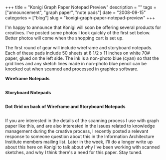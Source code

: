 +++
title = "Konigi Graph Paper Notepad Preview"
description = ""
tags = ["announcement", "graph paper", "note pads"]
date = "2008-09-15"
categories = ["blog"]
slug = "konigi-graph-paper-notepad-preview"
+++



<p>I'm happy to announce that Konigi will soon be offering several products for creatives. I've posted some photos I took quickly of the first set below. Better photos will come when the shopping cart is set up.</p>
<p>The first round of gear will include wireframe and storyboard notepads. Each of these pads include 50 sheets at 8 1/2 x 11 inches on white 70# paper, glued on the left side. The ink is a non-photo blue (cyan) so that the grid lines and any sketch lines made in non-photo blue pencil can be knocked out when scanned and processed in graphics software. </p>
<p><strong>Wireframe Notepads</strong></p>
<div class="notebook-screenshot"><img src="http://media.konigi.com/tools/notepads/wireframe-notepad-corner.jpg" alt="" /></div>
<div class="notebook-screenshot"><img src="http://media.konigi.com/tools/notepads/wireframe-notepad.jpg" alt="" class="photo" /></div>
<p><strong>Storyboard Notepads</strong></p>
<div class="notebook-screenshot"><img src="http://media.konigi.com/tools/notepads/storyboard-notepad-corner.jpg" alt="" class="photo" /></div>
<div class="notebook-screenshot"><img src="http://media.konigi.com/tools/notepads/storyboard-notepad.jpg" alt="" class="photo" /></div>
<p><strong>Dot Grid on back of Wireframe and Storyboard Notepads</strong></p>
<div class="notebook-screenshot"><img src="http://media.konigi.com/tools/notepads/dot-grid.jpg" alt="" /></div>
<p>If you are interested in the details of the scanning process I use with graph paper like this, and are also interested in the issues related to knowledge management during the creative process, I recently posted a relevant response to someone question about this in the Information Architecture Institute members mailing list. Later in the week, I'll do a longer write up about this here on Konigi to talk about why I've been working with scanned sketches, and why I think there's a need for this paper. Stay tuned.</p>
    
  
